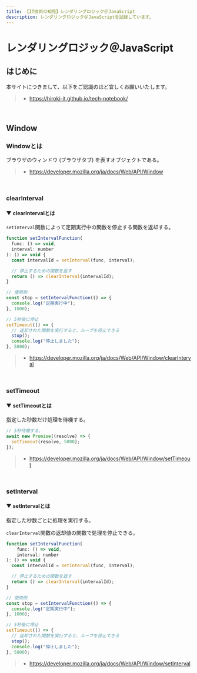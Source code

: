 ```yaml
---
title: 【IT技術の知見】レンダリングロジック＠JavaScript
description: レンダリングロジック＠JavaScriptを記録しています。
---
```


# レンダリングロジック＠JavaScript

## はじめに

本サイトにつきまして、以下をご認識のほど宜しくお願いいたします。

> - https://hiroki-it.github.io/tech-notebook/

<br>

## Window

### Windowとは

ブラウザのウィンドウ (ブラウザタブ) を表すオブジェクトである。

> - https://developer.mozilla.org/ja/docs/Web/API/Window

<br>

### clearInterval

#### ▼ clearIntervalとは

`setInterval`関数によって定期実行中の関数を停止する関数を返却する。

```javascript
function setIntervalFunction(
  func: () => void,
  interval: number
): () => void {
  const intervalId = setInterval(func, interval);

  // 停止するための関数を返す
  return () => clearInterval(intervalId);
}

// 使用例
const stop = setIntervalFunction(() => {
  console.log("定期実行中");
}, 1000);

// 5秒後に停止
setTimeout(() => {
  // 返却された関数を実行すると、ループを停止できる
  stop();
  console.log("停止しました");
}, 5000);
```

> - https://developer.mozilla.org/ja/docs/Web/API/Window/clearInterval

<br>

### setTimeout

#### ▼ setTimeoutとは

指定した秒数だけ処理を待機する。

```javascript
// 5秒待機する。
await new Promise((resolve) => {
  setTimeout(resolve, 5000);
});
```

> - https://developer.mozilla.org/ja/docs/Web/API/Window/setTimeout

<br>

### setInterval

#### ▼ setIntervalとは

指定した秒数ごとに処理を実行する。

`clearInterval`関数の返却値の関数で処理を停止できる。

```javascript
function setIntervalFunction(
    func: () => void,
    interval: number
): () => void {
  const intervalId = setInterval(func, interval);

  // 停止するための関数を返す
  return () => clearInterval(intervalId);
}

// 使用例
const stop = setIntervalFunction(() => {
  console.log("定期実行中");
}, 1000);

// 5秒後に停止
setTimeout(() => {
  // 返却された関数を実行すると、ループを停止できる
  stop();
  console.log("停止しました");
}, 5000);
```

> - https://developer.mozilla.org/ja/docs/Web/API/Window/setInterval

<br>
